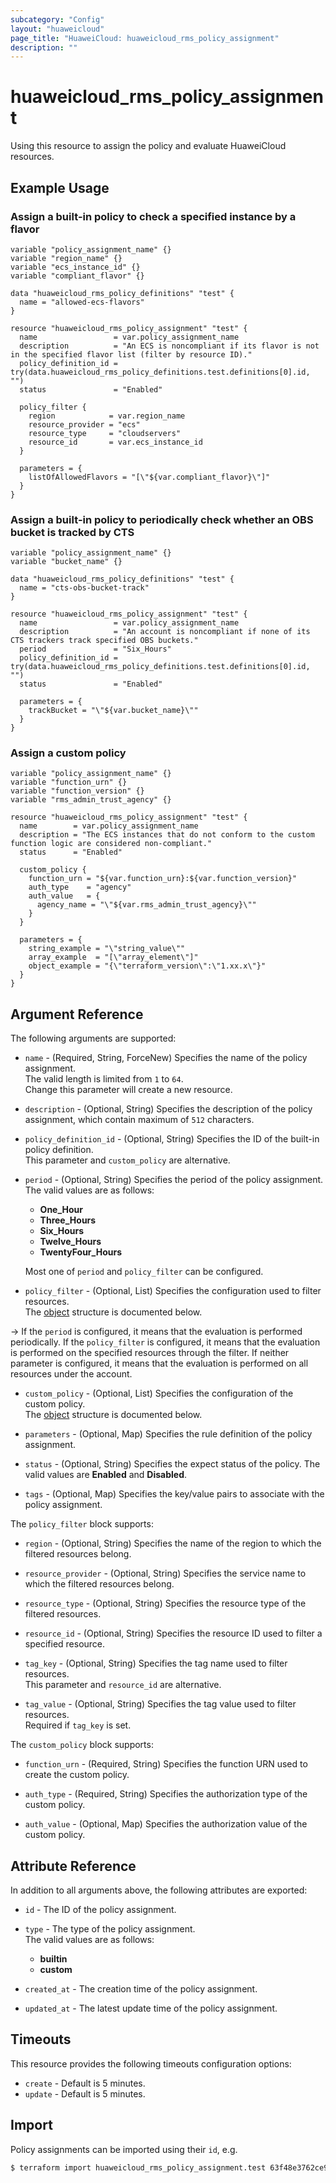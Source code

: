 ```yaml
---
subcategory: "Config"
layout: "huaweicloud"
page_title: "HuaweiCloud: huaweicloud_rms_policy_assignment"
description: ""
---
```


# huaweicloud_rms_policy_assignment

Using this resource to assign the policy and evaluate HuaweiCloud resources.

## Example Usage

### Assign a built-in policy to check a specified instance by a flavor

```hcl
variable "policy_assignment_name" {}
variable "region_name" {}
variable "ecs_instance_id" {}
variable "compliant_flavor" {}

data "huaweicloud_rms_policy_definitions" "test" {
  name = "allowed-ecs-flavors"
}

resource "huaweicloud_rms_policy_assignment" "test" {
  name                 = var.policy_assignment_name
  description          = "An ECS is noncompliant if its flavor is not in the specified flavor list (filter by resource ID)."
  policy_definition_id = try(data.huaweicloud_rms_policy_definitions.test.definitions[0].id, "")
  status               = "Enabled"

  policy_filter {
    region            = var.region_name
    resource_provider = "ecs"
    resource_type     = "cloudservers"
    resource_id       = var.ecs_instance_id
  }

  parameters = {
    listOfAllowedFlavors = "[\"${var.compliant_flavor}\"]"
  }
}
```

### Assign a built-in policy to periodically check whether an OBS bucket is tracked by CTS

```hcl
variable "policy_assignment_name" {}
variable "bucket_name" {}

data "huaweicloud_rms_policy_definitions" "test" {
  name = "cts-obs-bucket-track"
}

resource "huaweicloud_rms_policy_assignment" "test" {
  name                 = var.policy_assignment_name
  description          = "An account is noncompliant if none of its CTS trackers track specified OBS buckets."
  period               = "Six_Hours"
  policy_definition_id = try(data.huaweicloud_rms_policy_definitions.test.definitions[0].id, "")
  status               = "Enabled"

  parameters = {
    trackBucket = "\"${var.bucket_name}\""
  }
}
```

### Assign a custom policy

```hcl
variable "policy_assignment_name" {}
variable "function_urn" {}
variable "function_version" {}
variable "rms_admin_trust_agency" {}

resource "huaweicloud_rms_policy_assignment" "test" {
  name        = var.policy_assignment_name
  description = "The ECS instances that do not conform to the custom function logic are considered non-compliant."
  status      = "Enabled"

  custom_policy {
    function_urn = "${var.function_urn}:${var.function_version}"
    auth_type    = "agency"
    auth_value   = {
      agency_name = "\"${var.rms_admin_trust_agency}\""
    }
  }

  parameters = {
    string_example = "\"string_value\""
    array_example  = "[\"array_element\"]"
    object_example = "{\"terraform_version\":\"1.xx.x\"}"
  }
}
```

## Argument Reference

The following arguments are supported:

* `name` - (Required, String, ForceNew) Specifies the name of the policy assignment.  
  The valid length is limited from `1` to `64`.  
  Change this parameter will create a new resource.

* `description` - (Optional, String) Specifies the description of the policy assignment, which contain maximum of
  `512` characters.

* `policy_definition_id` - (Optional, String) Specifies the ID of the built-in policy definition.  
  This parameter and `custom_policy` are alternative.

* `period` - (Optional, String) Specifies the period of the policy assignment.  
  The valid values are as follows:
  + **One_Hour**
  + **Three_Hours**
  + **Six_Hours**
  + **Twelve_Hours**
  + **TwentyFour_Hours**

  Most one of `period` and `policy_filter` can be configured.

* `policy_filter` - (Optional, List) Specifies the configuration used to filter resources.  
  The [object](#rms_policy_filter) structure is documented below.

-> If the `period` is configured, it means that the evaluation is performed periodically.
  If the `policy_filter` is configured, it means that the evaluation is performed on the specified resources through
  the filter. If neither parameter is configured, it means that the evaluation is performed on all resources under the
  account.

* `custom_policy` - (Optional, List) Specifies the configuration of the custom policy.  
  The [object](#rms_custom_policy) structure is documented below.

* `parameters` - (Optional, Map) Specifies the rule definition of the policy assignment.

* `status` - (Optional, String) Specifies the expect status of the policy.
  The valid values are **Enabled** and **Disabled**.

* `tags` - (Optional, Map)  Specifies the key/value pairs to associate with the policy assignment.

<a name="rms_policy_filter"></a>
The `policy_filter` block supports:

* `region` - (Optional, String) Specifies the name of the region to which the filtered resources belong.

* `resource_provider` - (Optional, String) Specifies the service name to which the filtered resources belong.

* `resource_type` - (Optional, String) Specifies the resource type of the filtered resources.

* `resource_id` - (Optional, String) Specifies the resource ID used to filter a specified resource.

* `tag_key` - (Optional, String) Specifies the tag name used to filter resources.  
  This parameter and `resource_id` are alternative.

* `tag_value` - (Optional, String) Specifies the tag value used to filter resources.  
  Required if `tag_key` is set.

<a name="rms_custom_policy"></a>
The `custom_policy` block supports:

* `function_urn` - (Required, String) Specifies the function URN used to create the custom policy.

* `auth_type` - (Required, String) Specifies the authorization type of the custom policy.

* `auth_value` - (Optional, Map) Specifies the authorization value of the custom policy.

## Attribute Reference

In addition to all arguments above, the following attributes are exported:

* `id` - The ID of the policy assignment.

* `type` - The type of the policy assignment.  
  The valid values are as follows:
  + **builtin**
  + **custom**

* `created_at` - The creation time of the policy assignment.

* `updated_at` - The latest update time of the policy assignment.

## Timeouts

This resource provides the following timeouts configuration options:

* `create` - Default is 5 minutes.
* `update` - Default is 5 minutes.

## Import

Policy assignments can be imported using their `id`, e.g.

```bash
$ terraform import huaweicloud_rms_policy_assignment.test 63f48e3762ce955981ab7e25
```
